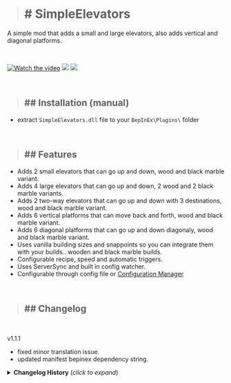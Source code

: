 ># <b># SimpleElevators</b>

A simple mod that adds a small and large elevators, also adds vertical and diagonal platforms. 

<br/>

[![Watch the video](https://i.ibb.co/k43FFyd/ss3.png)](https://www.youtube.com/watch?v=YYg7P0-VV-c)
![](https://i.ibb.co/98dtS4R/ss.png)
![](https://i.ibb.co/VNWmbdd/ss2.png)

<br/>

>## ## Installation (manual)

- extract `SimpleElevators.dll` file to your `BepInEx\Plugins\` folder

<br/>

>## ## Features

- Adds 2 small elevators that can go up and down, wood and black marble variant.
- Adds 4 large elevators that can go up and down, 2 wood and 2 black marble variants.
- Adds 2 two-way elevators that can go up and down with 3 destinations, wood and black marble variant.
- Adds 6 vertical platforms that can move back and forth, wood and black marble variant.
- Adds 6 diagonal platforms that can go up and down diagonaly, wood and black marble variant.
- Uses vanilla building sizes and snappoints so you can integrate them with your builds.. wooden and black marble builds.
- Configurable recipe, speed and automatic triggers.
- Uses ServerSync and built in config watcher.
- Configurable through config file or [Configuration Manager](https://valheim.thunderstore.io/package/Azumatt/Official_BepInEx_ConfigurationManager/)

<br/>

>## ## Changelog
<br/>

v1.1.1
- fixed minor translation issue.
- updated manifest bepinex dependency string.

<details>
<summary><b>Changelog History</b> (<i>click to expand</i>)</summary>
<br/>

v1.1.0
- fixed multiplayer version check issues

v1.0.9
- updated to the latest valheim build (217.22)
- as requested added an activator to the bottom of the small elevators.

v1.0.7
- removed piece manager.
- added german translation (thanks to @BLUBBSON)
- fixed blackmarbles platform shader (snow and rain now properly applies).

v1.0.6
- updated to the latest valheim build (217.14) hilders request.

v1.0.5
- fixed icons visual glitch.

v1.0.4
- added additional triggers for the two-way elevators to call it up when its down below (end points/beams).
- changed two-way elevators triggers to its end points/beams.
- added config option for platforms speed when moving.
- added elevators/platforms size on its description.
- change the size of small elevators to fit exactly like the wood wall piece size.
- added 4 vertical platforms (4x2 and 4x4, wood and black marble).
- added 4 diagonal platforms (4x2 and 4x4, wood and black marble).

v1.0.2
- added automatic triggers to platforms (can be turned off), if a player step on the platform it will automatically move

v1.0.1
- makes platforms unremovable while player is still on it to avoid a serious bug where if the platform got destroyed the player on it will also be destroyed and unrecoverable.
- fixed an nre when a platform got destroyed while you're on it.
- fixed diagonal platforms integrity.

v1.0.0
- first release

</details>
